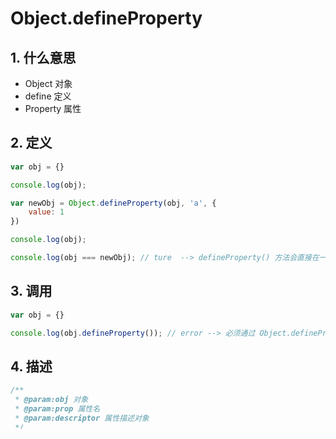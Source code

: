 # Object.defineProperty

## 1. 什么意思

- Object 对象
- define 定义
- Property 属性

## 2. 定义

```javascript
var obj = {}

console.log(obj);

var newObj = Object.defineProperty(obj, 'a', {
    value: 1
})

console.log(obj);

console.log(obj === newObj); // ture  --> defineProperty() 方法会直接在一个对象上定义一个新属性、或者修改一个对象的现有属性，并返回这个对象。
```

## 3. 调用

```javascript
var obj = {}

console.log(obj.defineProperty()); // error --> 必须通过 Object.defineProperty() 来调用
```

## 4. 描述

```javascript
/**
 * @param:obj 对象
 * @param:prop 属性名
 * @param:descriptor 属性描述对象
 */
Object.defineProperty(obj, 'a', {
    value: 1,
})


let obj = {}

Object.defineProperty(obj, 'a', {
    value: 1
})

obj.a = 2;
console.log(obj.a); // 1 --> 属性默认不可修改的

delete obj.a;
console.log(obj.a); // 1 --> 属性默认是不可重写的

for (const objKey in obj) {
    console.log(objKey); // '' -->  属性默认是不可枚举的
}
```

## 5. decriptor

```javascript
/**
 * {
 *     // 数据描述符，存取描述符
 *     // 数据描述符：是一个具有值的属性
 *     // 存取描述符：是由getter和setter函数所描述的属性
 * }
 */
```

[数据描述符和存取描述符的区分](#数据描述符、存取描述符)

## 6. configureable

```javascript
let obj = {}

Object.defineProperty(obj, 'a', {
    value: 1,
    configurable: true, // 当且仅当该属性的 configurable 为 true 时，该属性描述符才能够被改变，同时该属性也能从对应的对象上被删除
    enumerable: true, // 能否枚举
    writable: true, // 可否被重写
})

console.log(obj.a); // 1

delete obj.a;

console.log(obj.a); // undefined  --> 可以成功删除

for (const objKey in obj) {
    console.log(objKey); // a --> 可以成功枚举
}

obj.a = 2;
console.log(obj.a); // 2 --> 可以成功重写
```

## 7. getter setter

```javascript
let obj = {};

Object.defineProperty(obj, 'a', {
    // value: 1,
    get() {  // 访问属性时，会调用此函数，该函数的返回值会被用作属性的值
        console.log('get a:', 1);
        return 1;
    },
    set(newVal) {
        console.log('set a', newVal);
    }
})

console.log(obj.a);

obj.a = 2; // 控制台：set a 2 --> 在给 obj.a 赋值时，会被 defineProperty 拦截，然后运行， set ，并把 2 作为参数传入 set
```

### 数据描述符、存取描述符

**如果一个描述符不具有 value、writable、enumerable、configurable 属性，那么它将被认为是一个数据描述符

如果一个描述符同时拥有 value 或 writable 和 get 或 set 键，则会产生一个异常**

## 8. 获取对象`key`的方法

```javascript
let obj = {};

Object.prototype.b = 2;
Object.defineProperty(obj, 'a', {
    value: 1,
})

for (const objKey in obj) {
    console.log(objKey); // 'b' -->  该方法不仅能获取自身的可枚举属性，还可以获取原型链上的属性。 a 是不可枚举的，但 b 是通过 ES3 的方法创建，默认是可枚举的
}

console.log(Object.keys(obj)); // [] 该方法只能获取自身的可枚举属性。

console.log(Object.getOwnPropertyNames(obj)); // ['a'] 该方法只能获取获取自身的属性(无论是否能被枚举)。
```

### ES3的对象

使用 ES3(传统的) JSON 方式定义对象，其 configurable/writable/enumerable 默认都是 true，以下

```js
var obj = {name: 'John', age: 30}

// configurable
delete obj.name // true
// writable
obj.age = 32 // true
// enumerable
for (var a in obj) {
	console.log(a) // age
}
```

也即

```js
var obj = {name: 'John', age: 30}
```

等同于

```js
Object.defineProperty(obj, 'name', {
	value: 'John',
	configurable: true,
	writable: true,
	enumerable: true
})
Object.defineProperty(obj, 'age', {
	value: 33,
	configurable: true,
	writable: true,
	enumerable: true	
})
```


## 一道有意思的相关题

```javascript
let _default = 0;
Object.defineProperty(window, 'a', {
    get() {
        return ++_default;
    }
})

if (a === 1 && a === 2 && a === 3) {
    console.log('a is 1, 2 and 3');
}
```

